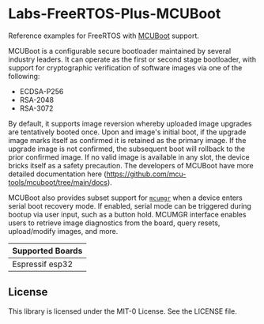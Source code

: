 # Labs-FreeRTOS-Plus-MCUBoot
Reference examples for FreeRTOS with [MCUBoot](https://github.com/mcu-tools/mcuboot) support.

MCUBoot is a configurable secure bootloader maintained by several industry leaders. It can operate as the first or second stage bootloader, with support for cryptographic verification of software images via one of the following:

* ECDSA-P256
* RSA-2048
* RSA-3072

By default, it supports image reversion whereby uploaded image upgrades are tentatively booted once. Upon and image's initial boot, if the upgrade image marks itself as confirmed it is retained as the primary image. If the upgrade image is not confirmed, the subsequent boot will rollback to the prior confirmed image. If no valid image is available in any slot, the device bricks itself as a safety precaution. The developers of MCUBoot have more detailed documentation here (https://github.com/mcu-tools/mcuboot/tree/main/docs).

MCUBoot also provides subset support for [`mcumgr`](https://github.com/apache/mynewt-mcumgr-cli) when a device enters serial boot recovery mode. If enabled, serial mode can be triggered during bootup via user input, such as a button hold. MCUMGR interface enables users to retrieve image diagnostics from the board, query resets, upload/modify images, and more.


| Supported Boards |
| ---- |
| Espressif esp32 |

## License

This library is licensed under the MIT-0 License. See the LICENSE file.

